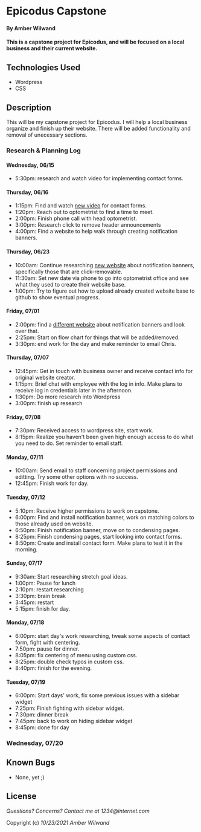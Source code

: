 # Epicodus Capstone

#### By **Amber Wilwand**

#### This is a capstone project for Epicodus, and will be focused on a local business and their current website.

## Technologies Used

- Wordpress
- CSS


## Description

This will be my capstone project for Epicodus. I will help a local business organize and finish up their website. There will be added functionality and removal of unecessary sections.

### Research & Planning Log

#### Wednesday, 06/15

- 5:30pm: research and watch video for implementing contact forms.

#### Thursday, 06/16

- 1:15pm: Find and watch [new video](https://www.youtube.com/watch?v=kZONy9DCOUY) for contact forms.
- 1:20pm: Reach out to optometrist to find a time to meet.
- 2:00pm: Finish phone call with head optometrist.
- 3:00pm: Research click to remove header announcements
- 4:00pm: Find a website to help walk through creating notification banners.

#### Thursday, 06/23
- 10:00am: Continue researching [new website](https://userguiding.com/blog/website-notification-banner/) about notification banners, specifically those that are click-removable.
- 11:30am: Set new date via phone to go into optometrist office and see what they used to create their website base.
- 1:00pm: Try to figure out how to upload already created website base to github to show eventual progress.

#### Friday, 07/01

- 2:00pm: find a [different website](https://www.convertflow.com/campaigns/website-notification-bars) about notification banners and look over that.
- 2:25pm: Start on flow chart for things that will be added/removed.
- 3:30pm: end work for the day and make reminder to email Chris.

#### Thursday, 07/07

- 12:45pm: Get in touch with business owner and receive contact info for original website creator.
- 1:15pm: Brief chat with employee with the log in info. Make plans to receive log in credentials later in the afternoon.
- 1:30pm: Do more research into Wordpress
- 3:00pm: finish up research

#### Friday, 07/08

- 7:30pm: Received access to wordpress site, start work.
- 8:15pm: Realize you haven't been given high enough access to do what you need to do. Set reminder to email staff.

#### Monday, 07/11

- 10:00am: Send email to staff concerning project permissions and editting. Try some other options with no success. 
- 12:45pm: Finish work for day.

#### Tuesday, 07/12

- 5:10pm: Receive higher permissions to work on capstone.
- 6:00pm: Find and install notification banner, work on matching colors to those already used on website.
- 6:50pm: Finish notification banner, move on to condensing pages.
- 8:25pm: Finish condensing pages, start looking into contact forms.
- 8:50pm: Create and install contact form. Make plans to test it in the morning.

#### Sunday, 07/17

- 9:30am: Start researching stretch goal ideas.
- 1:00pm: Pause for lunch
- 2:10pm: restart researching
- 3:30pm: brain break
- 3:45pm: restart
- 5:15pm: finish for day.

#### Monday, 07/18
- 6:00pm: start day's work researching, tweak some aspects of contact form, fight with centering.
- 7:50pm: pause for dinner.
- 8:05pm: fix centering of menu using custom css.
- 8:25pm: double check typos in custom css.
- 8:40pm: finish for the evening.

#### Tuesday, 07/19

- 6:00pm: Start days' work, fix some previous issues with a sidebar widget
- 7:25pm: Finish fighting with sidebar widget.
- 7:30pm: dinner break
- 7:45pm: back to work on hiding sidebar widget
- 8:45pm: done for day

### Wednesday, 07/20


## Known Bugs

- None, yet ;)

## License

_Questions? Concerns? Contact me at 1234@internet.com_

Copyright (c) _10/23/2021_ _Amber Wilwand_

